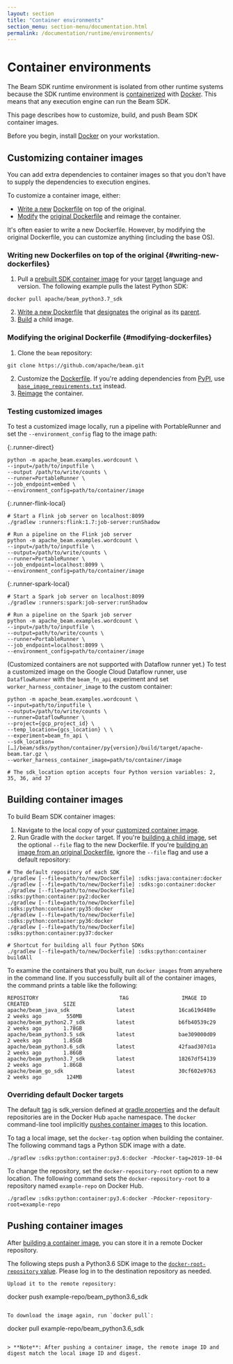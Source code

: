 ```yaml
---
layout: section
title: "Container environments"
section_menu: section-menu/documentation.html
permalink: /documentation/runtime/environments/
---
```

<!--
Licensed under the Apache License, Version 2.0 (the "License");
you may not use this file except in compliance with the License.
You may obtain a copy of the License at

http://www.apache.org/licenses/LICENSE-2.0

Unless required by applicable law or agreed to in writing, software
distributed under the License is distributed on an "AS IS" BASIS,
WITHOUT WARRANTIES OR CONDITIONS OF ANY KIND, either express or implied.
See the License for the specific language governing permissions and
limitations under the License.
-->

# Container environments

The Beam SDK runtime environment is isolated from other runtime systems because the SDK runtime environment is [containerized](https://s.apache.org/beam-fn-api-container-contract) with [Docker](https://www.docker.com/). This means that any execution engine can run the Beam SDK.

This page describes how to customize, build, and push Beam SDK container images.

Before you begin, install [Docker](https://www.docker.com/) on your workstation.

## Customizing container images

You can add extra dependencies to container images so that you don't have to supply the dependencies to execution engines.

To customize a container image, either:
* [Write a new](#writing-new-dockerfiles) [Dockerfile](https://docs.docker.com/engine/reference/builder/) on top of the original.
* [Modify](#modifying-dockerfiles) the [original Dockerfile](https://github.com/apache/beam/blob/master/sdks/python/container/Dockerfile) and reimage the container.

It's often easier to write a new Dockerfile. However, by modifying the original Dockerfile, you can customize anything (including the base OS).

### Writing new Dockerfiles on top of the original {#writing-new-dockerfiles}

1. Pull a [prebuilt SDK container image](https://hub.docker.com/search?q=apache%2Fbeam&type=image) for your [target](https://docs.docker.com/docker-hub/repos/#searching-for-repositories) language and version. The following example pulls the latest Python SDK:
```
docker pull apache/beam_python3.7_sdk
```
2. [Write a new Dockerfile](https://docs.docker.com/develop/develop-images/dockerfile_best-practices/) that [designates](https://docs.docker.com/engine/reference/builder/#from) the original as its [parent](https://docs.docker.com/glossary/?term=parent%20image).
3. [Build](#building-container-images) a child image.

### Modifying the original Dockerfile {#modifying-dockerfiles}

1. Clone the `beam` repository:
```
git clone https://github.com/apache/beam.git
```
2. Customize the [Dockerfile](https://github.com/apache/beam/blob/master/sdks/python/container/Dockerfile). If you're adding dependencies from [PyPI](https://pypi.org/), use [`base_image_requirements.txt`](https://github.com/apache/beam/blob/master/sdks/python/container/base_image_requirements.txt) instead.
3. [Reimage](#building-container-images) the container.

### Testing customized images

To test a customized image locally, run a pipeline with PortableRunner and set the `--environment_config` flag to the image path:

{:.runner-direct}

```
python -m apache_beam.examples.wordcount \
--input=/path/to/inputfile \
--output /path/to/write/counts \
--runner=PortableRunner \
--job_endpoint=embed \
--environment_config=path/to/container/image
```

{:.runner-flink-local}

```
# Start a Flink job server on localhost:8099
./gradlew :runners:flink:1.7:job-server:runShadow

# Run a pipeline on the Flink job server
python -m apache_beam.examples.wordcount \
--input=/path/to/inputfile \
--output=/path/to/write/counts \
--runner=PortableRunner \
--job_endpoint=localhost:8099 \
--environment_config=path/to/container/image
```

{:.runner-spark-local}

```
# Start a Spark job server on localhost:8099
./gradlew :runners:spark:job-server:runShadow

# Run a pipeline on the Spark job server
python -m apache_beam.examples.wordcount \
--input=/path/to/inputfile \
--output=path/to/write/counts \
--runner=PortableRunner \
--job_endpoint=localhost:8099 \
--environment_config=path/to/container/image
```

(Customized containers are not supported with Dataflow runner yet.)
To test a customized image on the Google Cloud Dataflow runner, use
`DataflowRunner` with the `beam_fn_api` experiment and set
`worker_harness_container_image` to the custom container:

```
python -m apache_beam.examples.wordcount \ 
--input=path/to/inputfile \
--output=/path/to/write/counts \
--runner=DataflowRunner \
--project={gcp_project_id} \
--temp_location={gcs_location} \ \
--experiment=beam_fn_api \
--sdk_location=[…]/beam/sdks/python/container/py{version}/build/target/apache-beam.tar.gz \
--worker_harness_container_image=path/to/container/image

# The sdk_location option accepts four Python version variables: 2, 35, 36, and 37
```

## Building container images

To build Beam SDK container images:

1. Navigate to the local copy of your [customized container image](#customizing-container-images).
2. Run Gradle with the `docker` target. If you're [building a child image](#writing-new-dockerfiles), set the optional `--file` flag to the new Dockerfile. If you're [building an image from an original Dockerfile](#modifying-dockerfiles), ignore the `--file` flag and use a default repository:

```
# The default repository of each SDK
./gradlew [--file=path/to/new/Dockerfile] :sdks:java:container:docker
./gradlew [--file=path/to/new/Dockerfile] :sdks:go:container:docker
./gradlew [--file=path/to/new/Dockerfile] :sdks:python:container:py2:docker
./gradlew [--file=path/to/new/Dockerfile] :sdks:python:container:py35:docker
./gradlew [--file=path/to/new/Dockerfile] :sdks:python:container:py36:docker
./gradlew [--file=path/to/new/Dockerfile] :sdks:python:container:py37:docker

# Shortcut for building all four Python SDKs
./gradlew [--file=path/to/new/Dockerfile] :sdks:python:container buildAll
```

To examine the containers that you built, run `docker images` from anywhere in the command line. If you successfully built all of the container images, the command prints a table like the following:
```
REPOSITORY                          TAG                 IMAGE ID            CREATED           SIZE
apache/beam_java_sdk               latest              16ca619d489e        2 weeks ago        550MB
apache/beam_python2.7_sdk          latest              b6fb40539c29        2 weeks ago       1.78GB
apache/beam_python3.5_sdk          latest              bae309000d09        2 weeks ago       1.85GB
apache/beam_python3.6_sdk          latest              42faad307d1a        2 weeks ago       1.86GB
apache/beam_python3.7_sdk          latest              18267df54139        2 weeks ago       1.86GB
apache/beam_go_sdk                 latest              30cf602e9763        2 weeks ago        124MB
```

### Overriding default Docker targets

The default [tag](https://docs.docker.com/engine/reference/commandline/tag/) is sdk_version defined at [gradle.properties](https://github.com/apache/beam/blob/master/gradle.properties) and the default repositories are in the Docker Hub `apache` namespace. 
The `docker` command-line tool implicitly [pushes container images](#pushing-container-images) to this location.

To tag a local image, set the `docker-tag` option when building the container. The following command tags a Python SDK image with a date.
```
./gradlew :sdks:python:container:py3.6:docker -Pdocker-tag=2019-10-04
```

To change the repository, set the `docker-repository-root` option to a new location. The following command sets the `docker-repository-root` 
to a repository named `example-repo` on Docker Hub.
```
./gradlew :sdks:python:container:py3.6:docker -Pdocker-repository-root=example-repo
```

## Pushing container images

After [building a container image](#building-container-images), you can store it in a remote Docker repository.

The following steps push a Python3.6 SDK image to the [`docker-root-repository` value](#overriding-default-docker-targets). 
Please log in to the destination repository as needed. 

```
Upload it to the remote repository:
```
docker push example-repo/beam_python3.6_sdk
```

To download the image again, run `docker pull`:
```
docker pull example-repo/beam_python3.6_sdk
```

> **Note**: After pushing a container image, the remote image ID and digest match the local image ID and digest.